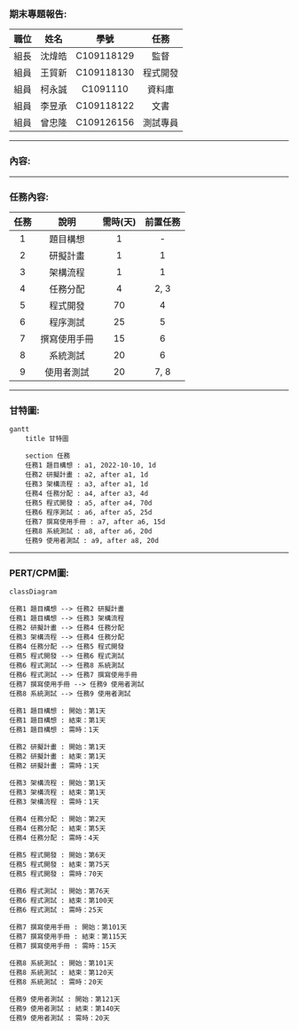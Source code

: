 ### 期末專題報告:
|職位|姓名|學號|任務|
|:--:|:--:|:--:|:--:|
|組長|沈煒皓|C109118129|監督|
|組員|王貿新|C109118130|程式開發|
|組員|柯永誠|C1091110|資料庫|
|組員|李昱承|C109118122|文書|
|組員|曾忠隆|C109126156|測試專員|
---
### 內容:


---
### 任務內容:
| 任務 | 說明 | 需時(天) | 前置任務 |
| :-: | :---------: | :--------: | :-----: |
| 1 | 題目構想| 1 | - |
| 2 | 研擬計畫 | 1 | 1 |
| 3 | 架構流程 | 1 | 1 |
| 4 | 任務分配 | 4 | 2, 3 |
| 5 | 程式開發 | 70 | 4 |
| 6 | 程序測試 | 25 | 5 |
| 7 | 撰寫使用手冊 | 15 | 6 |
| 8 | 系統測試 | 20 | 6 |
| 9 | 使用者測試 | 20 | 7, 8 |
---
### 甘特圖:
```mermaid
gantt
    title 甘特圖
    
    section 任務
    任務1 題目構想 : a1, 2022-10-10, 1d
    任務2 研擬計畫 : a2, after a1, 1d
    任務3 架構流程 : a3, after a1, 1d
    任務4 任務分配 : a4, after a3, 4d
    任務5 程式開發 : a5, after a4, 70d
    任務6 程序測試 : a6, after a5, 25d
    任務7 撰寫使用手冊 : a7, after a6, 15d
    任務8 系統測試 : a8, after a6, 20d
    任務9 使用者測試 : a9, after a8, 20d
```

---
### PERT/CPM圖:
```mermaid
classDiagram

任務1 題目構想 --> 任務2 研擬計畫
任務1 題目構想 --> 任務3 架構流程
任務2 研擬計畫 --> 任務4 任務分配
任務3 架構流程 --> 任務4 任務分配
任務4 任務分配 --> 任務5 程式開發
任務5 程式開發 --> 任務6 程式測試
任務6 程式測試 --> 任務8 系統測試
任務6 程式測試 --> 任務7 撰寫使用手冊
任務7 撰寫使用手冊 --> 任務9 使用者測試
任務8 系統測試 --> 任務9 使用者測試

任務1 題目構想 : 開始：第1天
任務1 題目構想 : 結束：第1天
任務1 題目構想 : 需時：1天

任務2 研擬計畫 : 開始：第1天
任務2 研擬計畫 : 結束：第1天
任務2 研擬計畫 : 需時：1天

任務3 架構流程 : 開始：第1天
任務3 架構流程 : 結束：第1天
任務3 架構流程 : 需時：1天

任務4 任務分配 : 開始：第2天
任務4 任務分配 : 結束：第5天
任務4 任務分配 : 需時：4天

任務5 程式開發 : 開始：第6天
任務5 程式開發 : 結束：第75天
任務5 程式開發 : 需時：70天

任務6 程式測試 : 開始：第76天
任務6 程式測試 : 結束：第100天
任務6 程式測試 : 需時：25天

任務7 撰寫使用手冊 : 開始：第101天
任務7 撰寫使用手冊 : 結束：第115天
任務7 撰寫使用手冊 : 需時：15天

任務8 系統測試 : 開始：第101天
任務8 系統測試 : 結束：第120天
任務8 系統測試 : 需時：20天

任務9 使用者測試 : 開始：第121天
任務9 使用者測試 : 結束：第140天
任務9 使用者測試 : 需時：20天
```

